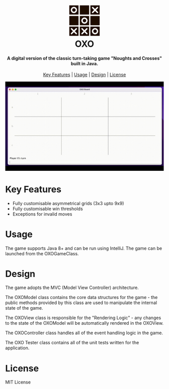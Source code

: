 <h1 align="center">
  <br>
    <img src=./docs/logo.jpg alt="OXO" width="100"></a>
  <br>
  OXO
  <br>
</h1>

<h4 align="center">A digital version of the classic turn-taking game "Noughts and Crosses"  built in Java.</h4>

<p align="center">
  <a href="#Features">Key Features</a> |
  <a href="#Usage">Usage</a> |
  <a href="#Design">Design</a> |
  <a href="#License">License</a>
</p>

<p align="center">
<img src="./docs/logo.jpg/../OXO.gif" />
</p>

# Key Features

- Fully customisable asymmetrical grids (3x3 upto 9x9)
- Fully customisable win thresholds
- Exceptions for invalid moves

# Usage
The game supports Java 8+ and can be run using IntelliJ. The game can be launched from the OXOGameClass.

# Design
The game adopts the MVC (Model View Controller) architecture.

The OXOModel class contains the core data structures for the game - the public methods provided by this class are used to manipulate the internal state of the game.

The OXOView class is responsible for the "Rendering Logic" - any changes to the state of the OXOModel will be automatically rendered in the OXOView.

The OXOController class handles all of the event handling logic in the game.

The OXO Tester class contains all of the unit tests written for the application.  

# License

MIT License